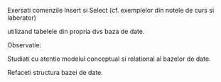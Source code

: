 Exersati comenzile Insert si Select (cf. exemplelor din notele de curs si laborator) 

utilizand tabelele din propria dvs  baza de date.


Observatie:

Studiati cu atentie modelul conceptual si relational al bazelor de date.

Refaceti structura bazei de date.


 
